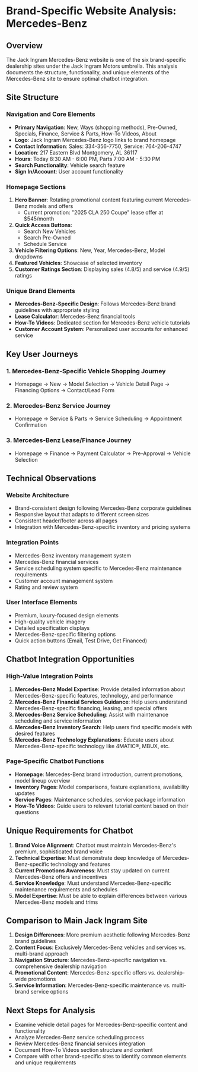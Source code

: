 # Brand-Specific Website Analysis: Mercedes-Benz

## Overview
The Jack Ingram Mercedes-Benz website is one of the six brand-specific dealership sites under the Jack Ingram Motors umbrella. This analysis documents the structure, functionality, and unique elements of the Mercedes-Benz site to ensure optimal chatbot integration.

## Site Structure

### Navigation and Core Elements
- **Primary Navigation**: New, Ways (shopping methods), Pre-Owned, Specials, Finance, Service & Parts, How-To Videos, About
- **Logo**: Jack Ingram Mercedes-Benz logo links to brand homepage
- **Contact Information**: Sales: 334-356-7750, Service: 764-206-4747
- **Location**: 217 Eastern Blvd Montgomery, AL 36117
- **Hours**: Today 8:30 AM - 6:00 PM, Parts 7:00 AM - 5:30 PM
- **Search Functionality**: Vehicle search feature
- **Sign In/Account**: User account functionality

### Homepage Sections
1. **Hero Banner**: Rotating promotional content featuring current Mercedes-Benz models and offers
   - Current promotion: "2025 CLA 250 Coupe" lease offer at $545/month
2. **Quick Access Buttons**:
   - Search New Vehicles
   - Search Pre-Owned
   - Schedule Service
3. **Vehicle Filtering Options**: New, Year, Mercedes-Benz, Model dropdowns
4. **Featured Vehicles**: Showcase of selected inventory
5. **Customer Ratings Section**: Displaying sales (4.8/5) and service (4.9/5) ratings

### Unique Brand Elements
- **Mercedes-Benz-Specific Design**: Follows Mercedes-Benz brand guidelines with appropriate styling
- **Lease Calculator**: Mercedes-Benz financial tools
- **How-To Videos**: Dedicated section for Mercedes-Benz vehicle tutorials
- **Customer Account System**: Personalized user accounts for enhanced service

## Key User Journeys

### 1. Mercedes-Benz-Specific Vehicle Shopping Journey
- Homepage → New → Model Selection → Vehicle Detail Page → Financing Options → Contact/Lead Form

### 2. Mercedes-Benz Service Journey
- Homepage → Service & Parts → Service Scheduling → Appointment Confirmation

### 3. Mercedes-Benz Lease/Finance Journey
- Homepage → Finance → Payment Calculator → Pre-Approval → Vehicle Selection

## Technical Observations

### Website Architecture
- Brand-consistent design following Mercedes-Benz corporate guidelines
- Responsive layout that adapts to different screen sizes
- Consistent header/footer across all pages
- Integration with Mercedes-Benz-specific inventory and pricing systems

### Integration Points
- Mercedes-Benz inventory management system
- Mercedes-Benz financial services
- Service scheduling system specific to Mercedes-Benz maintenance requirements
- Customer account management system
- Rating and review system

### User Interface Elements
- Premium, luxury-focused design elements
- High-quality vehicle imagery
- Detailed specification displays
- Mercedes-Benz-specific filtering options
- Quick action buttons (Email, Test Drive, Get Financed)

## Chatbot Integration Opportunities

### High-Value Integration Points
1. **Mercedes-Benz Model Expertise**: Provide detailed information about Mercedes-Benz-specific features, technology, and performance
2. **Mercedes-Benz Financial Services Guidance**: Help users understand Mercedes-Benz-specific financing, leasing, and special offers
3. **Mercedes-Benz Service Scheduling**: Assist with maintenance scheduling and service information
4. **Mercedes-Benz Inventory Search**: Help users find specific models with desired features
5. **Mercedes-Benz Technology Explanations**: Educate users about Mercedes-Benz-specific technology like 4MATIC®, MBUX, etc.

### Page-Specific Chatbot Functions
- **Homepage**: Mercedes-Benz brand introduction, current promotions, model lineup overview
- **Inventory Pages**: Model comparisons, feature explanations, availability updates
- **Service Pages**: Maintenance schedules, service package information
- **How-To Videos**: Guide users to relevant tutorial content based on their questions

## Unique Requirements for Chatbot

1. **Brand Voice Alignment**: Chatbot must maintain Mercedes-Benz's premium, sophisticated brand voice
2. **Technical Expertise**: Must demonstrate deep knowledge of Mercedes-Benz-specific technology and features
3. **Current Promotions Awareness**: Must stay updated on current Mercedes-Benz offers and incentives
4. **Service Knowledge**: Must understand Mercedes-Benz-specific maintenance requirements and schedules
5. **Model Expertise**: Must be able to explain differences between various Mercedes-Benz models and trims

## Comparison to Main Jack Ingram Site

1. **Design Differences**: More premium aesthetic following Mercedes-Benz brand guidelines
2. **Content Focus**: Exclusively Mercedes-Benz vehicles and services vs. multi-brand approach
3. **Navigation Structure**: Mercedes-Benz-specific navigation vs. comprehensive dealership navigation
4. **Promotional Content**: Mercedes-Benz-specific offers vs. dealership-wide promotions
5. **Service Information**: Mercedes-Benz-specific maintenance vs. multi-brand service options

## Next Steps for Analysis
- Examine vehicle detail pages for Mercedes-Benz-specific content and functionality
- Analyze Mercedes-Benz service scheduling process
- Review Mercedes-Benz financial services integration
- Document How-To Videos section structure and content
- Compare with other brand-specific sites to identify common elements and unique requirements
